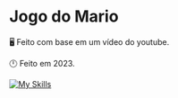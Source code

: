 # Jogo do Mario

🖥️  Feito com base em um vídeo do youtube.

🕛 Feito em 2023.

[![My Skills](https://skillicons.dev/icons?i=html,css,js)](https://skillicons.dev)
